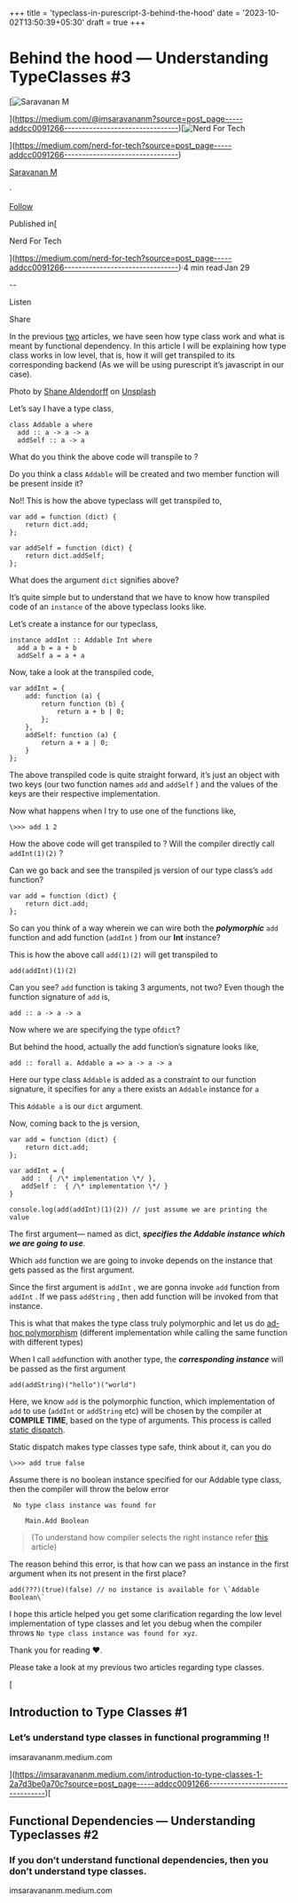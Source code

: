 +++
title = 'typeclass-in-purescript-3-behind-the-hood'
date = '2023-10-02T13:50:39+05:30'
draft = true 
+++

Behind the hood — Understanding TypeClasses #3
==============================================

[![Saravanan M](https://miro.medium.com/v2/resize:fill:88:88/1*fSLksJqmsL7E-IcsJXHrkw.jpeg)

](https://medium.com/@imsaravananm?source=post_page-----addcc0091266--------------------------------)[![Nerd For Tech](https://miro.medium.com/v2/resize:fill:48:48/1*53-lvCPnPV4sTOmvcITDxw.png)

](https://medium.com/nerd-for-tech?source=post_page-----addcc0091266--------------------------------)

[Saravanan M](https://medium.com/@imsaravananm?source=post_page-----addcc0091266--------------------------------)

·

[Follow](https://medium.com/m/signin?actionUrl=https%3A%2F%2Fmedium.com%2F_%2Fsubscribe%2Fuser%2F31a87164ab1a&operation=register&redirect=https%3A%2F%2Fmedium.com%2Fnerd-for-tech%2Ftypeclass-in-purescript-3-behind-the-hood-addcc0091266&user=Saravanan+M&userId=31a87164ab1a&source=post_page-31a87164ab1a----addcc0091266---------------------post_header-----------)

Published in[

Nerd For Tech

](https://medium.com/nerd-for-tech?source=post_page-----addcc0091266--------------------------------)·4 min read·Jan 29

\--

Listen

Share

In the previous [two](https://imsaravananm.medium.com/introduction-to-type-classes-1-2a7d3be0a70c) articles, we have seen how type class work and what is meant by functional dependency. In this article I will be explaining how type class works in low level, that is, how it will get transpiled to its corresponding backend (As we will be using purescript it’s javascript in our case).

Photo by [Shane Aldendorff](https://unsplash.com/@pluyar?utm_source=unsplash&utm_medium=referral&utm_content=creditCopyText) on [Unsplash](https://unsplash.com/photos/mQHEgroKw2k?utm_source=unsplash&utm_medium=referral&utm_content=creditCopyText)

Let’s say I have a type class,

```
class Addable a where  
  add :: a -> a -> a  
  addSelf :: a -> a
```

What do you think the above code will transpile to ?

Do you think a class `Addable` will be created and two member function will be present inside it?

No!! This is how the above typeclass will get transpiled to,

```
var add = function (dict) {  
    return dict.add;  
};  
  
var addSelf = function (dict) {  
    return dict.addSelf;  
};
```

What does the argument `dict` signifies above?

It’s quite simple but to understand that we have to know how transpiled code of an `instance` of the above typeclass looks like.

Let’s create a instance for our typeclass,

```
instance addInt :: Addable Int where  
  add a b = a + b  
  addSelf a = a + a
```

Now, take a look at the transpiled code,

```
var addInt = {  
    add: function (a) {  
        return function (b) {  
            return a + b | 0;  
        };  
    },  
    addSelf: function (a) {  
        return a + a | 0;  
    }  
};
```

The above transpiled code is quite straight forward, it’s just an object with two keys (our two function names `add` and `addSelf` ) and the values of the keys are their respective implementation.

Now what happens when I try to use one of the functions like,

```
\>>> add 1 2 
```

How the above code will get transpiled to ? Will the compiler directly call `addInt(1)(2)` ?

Can we go back and see the transpiled js version of our type class’s `add` function?

```
var add = function (dict) {  
    return dict.add;  
};
```

So can you think of a way wherein we can wire both the **_polymorphic_** `add` function and add function (`addInt` ) from our **Int** instance?

This is how the above call `add(1)(2)` will get transpiled to

```
add(addInt)(1)(2)
```

Can you see? `add` function is taking 3 arguments, not two? Even though the function signature of `add` is,

```
add :: a -> a -> a
```

Now where we are specifying the type of`dict`?

But behind the hood, actually the add function’s signature looks like,

```
add :: forall a. Addable a => a -> a -> a
```

Here our type class `Addable` is added as a constraint to our function signature, it specifies for any `a` there exists an `Addable` instance for `a`

This `Addable a` is our `dict` argument.

Now, coming back to the js version,

```
var add = function (dict) {  
    return dict.add;  
};  
  
var addInt = {   
   add :  { /\* implementation \*/ },   
   addSelf :  { /\* implementation \*/ }   
}  
  
console.log(add(addInt)(1)(2)) // just assume we are printing the value
```

The first argument— named as dict, **_specifies the Addable instance which we are going to use_**.

Which `add` function we are going to invoke depends on the instance that gets passed as the first argument.

Since the first argument is `addInt` , we are gonna invoke `add` function from `addInt` . If we pass `addString` , then add function will be invoked from that instance.

This is what that makes the type class truly polymorphic and let us do [ad-hoc polymorphism](https://en.wikipedia.org/wiki/Ad_hoc_polymorphism) (different implementation while calling the same function with different types)

When I call `add`function with another type, the **_corresponding instance_** will be passed as the first argument

```
add(addString)("hello")("world") 
```

Here, we know `add` is the polymorphic function, which implementation of `add` to use (`addInt` or `addString` etc) will be chosen by the compiler at **COMPILE TIME**, based on the type of arguments. This process is called [static dispatch](https://en.wikipedia.org/wiki/Static_dispatch).

Static dispatch makes type classes type safe, think about it, can you do

```
\>>> add true false
```

Assume there is no boolean instance specified for our Addable type class, then the compiler will throw the below error

```
 No type class instance was found for  
  
    Main.Add Boolean
```

> (To understand how compiler selects the right instance refer [this](https://medium.com/@imsaravananm/functional-dependencies-understanding-typeclasses-2-5a7826d83c7c) article)

The reason behind this error, is that how can we pass an instance in the first argument when its not present in the first place?

```
add(???)(true)(false) // no instance is available for \`Addable Boolean\`
```

I hope this article helped you get some clarification regarding the low level implementation of type classes and let you debug when the compiler throws `No type class instance was found for xyz`.

Thank you for reading ❤️.

Please take a look at my previous two articles regarding type classes.

[

Introduction to Type Classes #1
-------------------------------

### Let’s understand type classes in functional programming !!

imsaravananm.medium.com

](https://imsaravananm.medium.com/introduction-to-type-classes-1-2a7d3be0a70c?source=post_page-----addcc0091266--------------------------------)[

Functional Dependencies — Understanding Typeclasses #2
------------------------------------------------------

### If you don’t understand functional dependencies, then you don’t understand type classes.

imsaravananm.medium.com

